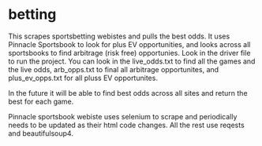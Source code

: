 # betting

This scrapes sportsbetting webistes and pulls the best odds. It uses Pinnacle Sportsbook to look for plus EV opportunities, and looks across all sportsbooks to find arbitrage (risk free) opportunies. 
Look in the driver file to run the project. You can look in the live_odds.txt to find all the games and the live odds, arb_opps.txt to final all arbitrage opportunites, and plus_ev_opps.txt for all pluss EV opportunites.

In the future it will be able to find best odds across all sites and return the best for each game.

Pinnacle sportsbook webiste uses selenium to scrape and periodically needs to be updated as their html code changes. All the rest use reqests and beautifulsoup4. 
